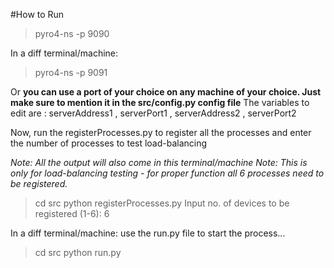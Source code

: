 #How to Run

> pyro4-ns -p 9090

In a diff terminal/machine:

> pyro4-ns -p 9091

Or **you can use a port of your choice on any machine of your choice. Just make sure to mention it in the src/config.py config file**
The variables to edit are : serverAddress1 , serverPort1 , serverAddress2 , serverPort2


Now, run the registerProcesses.py to register all the processes and enter the number of processes to test load-balancing

*Note: All the output will also come in this terminal/machine*
*Note: This is only for load-balancing testing - for proper function all 6 processes need to be registered.*

> cd src
> python registerProcesses.py
Input no. of devices to be registered (1-6): 6


In a diff terminal/machine:
use the run.py file to start the process...

> cd src
> python run.py
